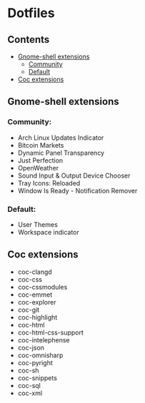 # Dotfiles

## Contents
- [Gnome-shell extensions](#gnome-shell-extensions)
    * [Community](#community)
    * [Default](#default)
- [Coc extensions](#coc-extensions)
## Gnome-shell extensions

### Community:
- Arch Linux Updates Indicator
- Bitcoin Markets
- Dynamic Panel Transparency
- Just Perfection
- OpenWeather
- Sound Input & Output Device Chooser
- Tray Icons: Reloaded
- Window Is Ready - Notification Remover

### Default:
- User Themes
- Workspace indicator

## Coc extensions
- coc-clangd
- coc-css
- coc-cssmodules
- coc-emmet
- coc-explorer
- coc-git
- coc-highlight
- coc-html
- coc-html-css-support
- coc-intelephense
- coc-json
- coc-omnisharp
- coc-pyright
- coc-sh
- coc-snippets
- coc-sql
- coc-xml
